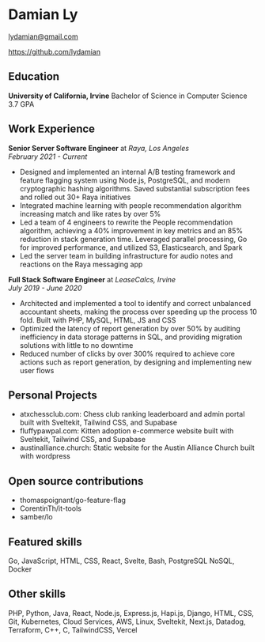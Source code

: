 # Damian Ly

<lydamian@gmail.com>

https://github.com/lydamian

## Education

**University of California, Irvine** Bachelor of Science in Computer Science 3.7 GPA

## Work Experience

**Senior Server Software Engineer** at *Raya, Los Angeles*  
*February 2021 - Current*

- Designed and implemented an internal A/B testing framework and feature flagging system using Node.js, PostgreSQL, and modern cryptographic hashing algorithms. Saved substantial subscription fees and rolled out 30+ Raya initiatives
- Integrated machine learning with people recommendation algorithm increasing match and like rates by over 5%
- Led a team of 4 engineers to rewrite the People recommendation algorithm, achieving a 40% improvement in key metrics and an 85% reduction in stack generation time. Leveraged parallel processing, Go for improved performance, and utilized S3, Elasticsearch, and Spark
- Led the server team in building infrastructure for audio notes and reactions on the Raya messaging app

**Full Stack Software Engineer** at *LeaseCalcs, Irvine*  
*July 2019 - June 2020*

- Architected and implemented a tool to identify and correct unbalanced accountant sheets, making the process over speeding up the process 10 fold. Built with PHP, MySQL, HTML, JS and CSS
- Optimized the latency of report generation by over 50% by auditing inefficiency in data storage patterns in SQL, and providing migration solutions with little to no downtime
- Reduced number of clicks by over 300% required to achieve core actions such as report generation, by designing and implementing new user flows

## Personal Projects

- atxchessclub.com: Chess club ranking leaderboard and admin portal built with Sveltekit, Tailwind CSS, and Supabase
- fluffypawpal.com: Kitten adoption e-commerce website built with Sveltekit, Tailwind CSS, and Supabase
- austinalliance.church: Static website for the Austin Alliance Church built with wordpress

## Open source contributions

- thomaspoignant/go-feature-flag
- CorentinTh/it-tools
- samber/lo

## Featured skills

Go, JavaScript, HTML, CSS, React, Svelte, Bash, PostgreSQL NoSQL, Docker

## Other skills

PHP, Python, Java, React, Node.js, Express.js, Hapi.js, Django, HTML, CSS, Git, Kubernetes, Cloud Services, AWS, Linux, Sveltekit, Next.js, Datadog, Terraform, C++, C, TailwindCSS, Vercel
